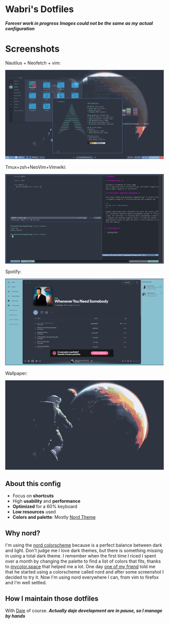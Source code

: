 # Wabri's Dotfiles

***Forever work in progress***
***Images could not be the same as my actual configuration***

# Screenshots

Nautilus + Neofetch + vim:

![RANDOM](../../Screenshots/unixporn.png)

Tmux+zsh+NeoVim+Vimwiki:

![TMUX+VIM](../../Screenshots/unixporn2.png)

Spotify:

![SPOTIFY](../../Screenshots/unixporn3.png)

Wallpaper:

![Wallpaper](../../Pictures/wallpaper.png)

## About this config

* Focus on **shortcuts**
* High **usability** and **performance**
* **Optimized** for a 60% keyboard
* **Low resources** used
* **Colors and palette**: Mostly [Nord Theme](https://www.nordtheme.com/docs/colors-and-palettes)

## Why nord?

I'm using the [nord colorscheme](https://www.nordtheme.com/) because is a perfect balance between dark and light. Don't judge me I love dark themes, but there is something missing in using a total dark theme.
I remember when the first time I riced I spent over a month by changing the palette to find a list of colors that fits, thanks to [mycolor.space](https://mycolor.space/) that helped me a lot.
One day [one of my friend](https://github.com/w00zie) told me that he started using a colorscheme called nord and after some screenshot I decided to try it.
Now I'm using nord everywhere I can, from vim to firefox and I'm well settled.

## How I maintain those dotfiles

With [Daje](https://github.com/Wabri/Daje) of course. ***Actually daje development are in pause, so I manage by hands***

